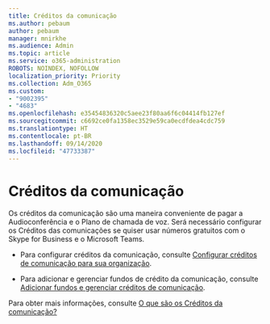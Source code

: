 ```yaml
---
title: Créditos da comunicação
ms.author: pebaum
author: pebaum
manager: mnirkhe
ms.audience: Admin
ms.topic: article
ms.service: o365-administration
ROBOTS: NOINDEX, NOFOLLOW
localization_priority: Priority
ms.collection: Adm_O365
ms.custom:
- "9002395"
- "4683"
ms.openlocfilehash: e35454836320c5aee23f80aa6f6c04414fb127ef
ms.sourcegitcommit: c6692ce0fa1358ec3529e59ca0ecdfdea4cdc759
ms.translationtype: HT
ms.contentlocale: pt-BR
ms.lasthandoff: 09/14/2020
ms.locfileid: "47733387"
---
```

# <a name="communication-credits"></a>Créditos da comunicação

Os créditos da comunicação são uma maneira conveniente de pagar a Audioconferência e o Plano de chamada de voz. Será necessário configurar os Créditos das comunicações se quiser usar números gratuitos com o Skype for Business e o Microsoft Teams.

- Para configurar créditos da comunicação, consulte [Configurar créditos de comunicação para sua organização](https://docs.microsoft.com/microsoftteams/set-up-communications-credits-for-your-organization). 

- Para adicionar e gerenciar fundos de crédito da comunicação, consulte [Adicionar fundos e gerenciar créditos de comunicação](https://docs.microsoft.com/microsoftteams/add-funds-and-manage-communications-credits). 

Para obter mais informações, consulte [O que são os Créditos da comunicação?](https://docs.microsoft.com/microsoftteams/what-are-communications-credits)
